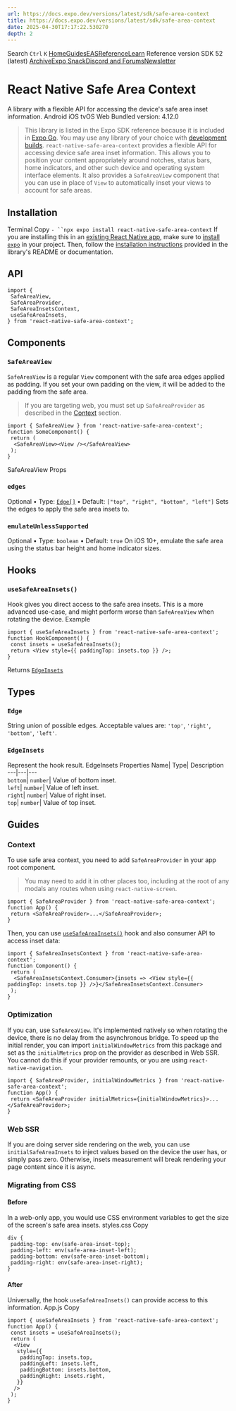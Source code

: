 ```yaml
---
url: https://docs.expo.dev/versions/latest/sdk/safe-area-context
title: https://docs.expo.dev/versions/latest/sdk/safe-area-context
date: 2025-04-30T17:17:22.530270
depth: 2
---
```


Search
`Ctrl` `K`
[Home](https://docs.expo.dev/)[Guides](https://docs.expo.dev/guides/overview/)[EAS](https://docs.expo.dev/eas/)[Reference](https://docs.expo.dev/versions/latest/)[Learn](https://docs.expo.dev/tutorial/overview/)
Reference version
SDK 52 (latest)
[Archive](https://docs.expo.dev/archive/)[Expo Snack](https://snack.expo.dev)[Discord and Forums](https://chat.expo.dev)[Newsletter](https://expo.dev/mailing-list/signup)
# React Native Safe Area Context
A library with a flexible API for accessing the device's safe area inset information.
Android
iOS
tvOS
Web
Bundled version:
4.12.0
> This library is listed in the Expo SDK reference because it is included in [Expo Go](https://expo.dev/go). You may use any library of your choice with [development builds](https://docs.expo.dev/develop/development-builds/introduction/).
`react-native-safe-area-context` provides a flexible API for accessing device safe area inset information. This allows you to position your content appropriately around notches, status bars, home indicators, and other such device and operating system interface elements. It also provides a `SafeAreaView` component that you can use in place of `View` to automatically inset your views to account for safe areas.
## Installation
Terminal
Copy
`- ``npx expo install react-native-safe-area-context`
If you are installing this in an [existing React Native app](https://docs.expo.dev/bare/overview/), make sure to [install `expo`](https://docs.expo.dev/bare/installing-expo-modules/) in your project. Then, follow the [installation instructions](https://github.com/th3rdwave/react-native-safe-area-context#getting-started) provided in the library's README or documentation.
## API
```
import {
 SafeAreaView,
 SafeAreaProvider,
 SafeAreaInsetsContext,
 useSafeAreaInsets,
} from 'react-native-safe-area-context';

```

## Components
### `SafeAreaView`
`SafeAreaView` is a regular `View` component with the safe area edges applied as padding.
If you set your own padding on the view, it will be added to the padding from the safe area.
> If you are targeting web, you must set up `SafeAreaProvider` as described in the [Context](https://docs.expo.dev/versions/latest/sdk/safe-area-context/#context) section.
```
import { SafeAreaView } from 'react-native-safe-area-context';
function SomeComponent() {
 return (
  <SafeAreaView><View /></SafeAreaView>
 );
}

```

SafeAreaView Props
### `edges`
Optional • Type: [`Edge[]`](https://docs.expo.dev/versions/latest/sdk/safe-area-context/#edge) • Default: `["top", "right", "bottom", "left"]`
Sets the edges to apply the safe area insets to.
### `emulateUnlessSupported`
Optional • Type: `boolean` • Default: `true`
On iOS 10+, emulate the safe area using the status bar height and home indicator sizes.
## Hooks
### `useSafeAreaInsets()`
Hook gives you direct access to the safe area insets. This is a more advanced use-case, and might perform worse than `SafeAreaView` when rotating the device.
Example
```
import { useSafeAreaInsets } from 'react-native-safe-area-context';
function HookComponent() {
 const insets = useSafeAreaInsets();
 return <View style={{ paddingTop: insets.top }} />;
}

```

Returns
[`EdgeInsets`](https://docs.expo.dev/versions/latest/sdk/safe-area-context/#edgeinsets)
## Types
### `Edge`
String union of possible edges.
Acceptable values are: `'top'`, `'right'`, `'bottom'`, `'left'`.
### `EdgeInsets`
Represent the hook result.
EdgeInsets Properties
Name| Type| Description  
---|---|---  
`bottom`| `number`| Value of bottom inset.  
`left`| `number`| Value of left inset.  
`right`| `number`| Value of right inset.  
`top`| `number`| Value of top inset.  
## Guides
### Context
To use safe area context, you need to add `SafeAreaProvider` in your app root component.
> You may need to add it in other places too, including at the root of any modals any routes when using `react-native-screen`.
```
import { SafeAreaProvider } from 'react-native-safe-area-context';
function App() {
 return <SafeAreaProvider>...</SafeAreaProvider>;
}

```

Then, you can use [`useSafeAreaInsets()`](https://docs.expo.dev/versions/latest/sdk/safe-area-context/#usesafeareainsets) hook and also consumer API to access inset data:
```
import { SafeAreaInsetsContext } from 'react-native-safe-area-context';
function Component() {
 return (
  <SafeAreaInsetsContext.Consumer>{insets => <View style={{ paddingTop: insets.top }} />}</SafeAreaInsetsContext.Consumer>
 );
}

```

### Optimization
If you can, use `SafeAreaView`. It's implemented natively so when rotating the device, there is no delay from the asynchronous bridge.
To speed up the initial render, you can import `initialWindowMetrics` from this package and set as the `initialMetrics` prop on the provider as described in Web SSR. You cannot do this if your provider remounts, or you are using `react-native-navigation`.
```
import { SafeAreaProvider, initialWindowMetrics } from 'react-native-safe-area-context';
function App() {
 return <SafeAreaProvider initialMetrics={initialWindowMetrics}>...</SafeAreaProvider>;
}

```

### Web SSR
If you are doing server side rendering on the web, you can use `initialSafeAreaInsets` to inject values based on the device the user has, or simply pass zero. Otherwise, insets measurement will break rendering your page content since it is async.
### Migrating from CSS
#### Before
In a web-only app, you would use CSS environment variables to get the size of the screen's safe area insets.
styles.css
Copy
```
div {
 padding-top: env(safe-area-inset-top);
 padding-left: env(safe-area-inset-left);
 padding-bottom: env(safe-area-inset-bottom);
 padding-right: env(safe-area-inset-right);
}

```

#### After
Universally, the hook `useSafeAreaInsets()` can provide access to this information.
App.js
Copy
```
import { useSafeAreaInsets } from 'react-native-safe-area-context';
function App() {
 const insets = useSafeAreaInsets();
 return (
  <View
   style={{
    paddingTop: insets.top,
    paddingLeft: insets.left,
    paddingBottom: insets.bottom,
    paddingRight: insets.right,
   }}
  />
 );
}

```


